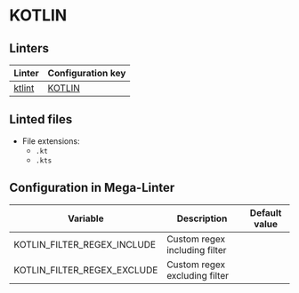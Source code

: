 <!-- markdownlint-disable MD003 MD020 MD033 MD041 -->
<!-- Generated by .automation/build.py, please do not update manually -->
<!-- Instead, update descriptor file at https://github.com/nvuillam/mega-linter/tree/master/megalinter/descriptors/kotlin.yml -->
# KOTLIN

## Linters

| Linter | Configuration key |
| ------ | ----------------- |
| [ktlint](kotlin_ktlint.md) | [KOTLIN](kotlin_ktlint.md) |

## Linted files

- File extensions:
  - `.kt`
  - `.kts`

## Configuration in Mega-Linter

| Variable | Description | Default value |
| ----------------- | -------------- | -------------- |
| KOTLIN_FILTER_REGEX_INCLUDE | Custom regex including filter |  |
| KOTLIN_FILTER_REGEX_EXCLUDE | Custom regex excluding filter |  |

